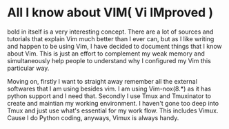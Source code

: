 # All I know about VIM( Vi IMproved )

bold in itself is a very interesting concept.
There are a lot of sources and tutorials that explain Vim much better than I ever can, but as I like writing and happen to be using Vim, I have decided to document things that I know about Vim.
This is just an effort to complement my weak memory and simultaneously help people to understand why I configured my Vim this particular way.

Moving on, firstly I want to straight away remember all the external softwares that I am using besides vim.
I am using Vim-nox(8.\*) as it has python support and I need that.
Secondly I use Tmux and Tmuxinator to create and maintian my working environment. I haven't gone too deep into Tmux and just use what's essential for my work flow. This includes Vimux. Cause I do Python coding, anyways, Vimux is always handy.


